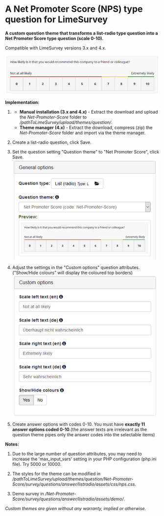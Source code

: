 # A Net Promoter Score (NPS) type question for LimeSurvey
**A custom question theme that transforms a list-radio type question into a Net Promoter Score type question (scale 0-10).**

Compatible with LimeSurvey versions 3.x and 4.x.

![Image Net Promoter Score 1](/Net-Promoter-Score/survey/questions/answer/listradio/assets/images/nps_1.png)

**Implementation:**

1) - **Manual installation (3.x and 4.x)** - Extract the download and upload the *Net-Promoter-Score* folder to */pathToLimeSurvey/upload/themes/question/*.
    - **Theme manager (4.x)** - Extract the download, compress (zip) the *Net-Promoter-Score* folder and import via the theme manager.

2) Create a list-radio question, click Save.

3) Set the question setting "Question theme" to "Net Promoter Score", click Save.  
![Image Net Promoter Score 2](/Net-Promoter-Score/survey/questions/answer/listradio/assets/images/nps_2.png)

4) Adjust the settings in the "Custom options" question attributes. ("Show/Hide colours" will display the coloured top borders)  
![Image Net Promoter Score 3](/Net-Promoter-Score/survey/questions/answer/listradio/assets/images/nps_3.png)

5) Create answer options with codes 0-10. You must have **exactly 11 answer options coded 0-10**.(the answer texts are irrelevant as the question theme pipes only the answer codes into the selectable items)

**Notes:**

1) Due to the large number of question attributes, you may need to increase the 'max_input_vars' setting in your PHP configuration (php.ini file). Try 5000 or 10000.

2) The styles for the theme can be modified in */pathToLimeSurvey/upload/themes/question/Net-Promoter-Score/survey/questions/answer/listradio/assets/css/nps.css*.

3) Demo survey in */Net-Promoter-Score/survey/questions/answer/listradio/assets/demo/*.
    
    
*Custom themes are given without any warranty, implied or otherwise.*
